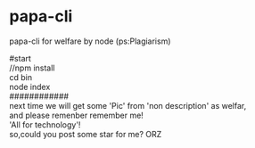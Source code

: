# papa-cli
papa-cli for welfare by node (ps:Plagiarism)<br>

#start <br>
  //npm install <br>
  cd bin <br>
  node index <br>
  ############<br>
  next time we will get some 'Pic' from 'non description' as welfar,<br>
  and please remenber remember me! <br>
  'All for technology'!<br>
  so,could you post some star for me? ORZ
  
